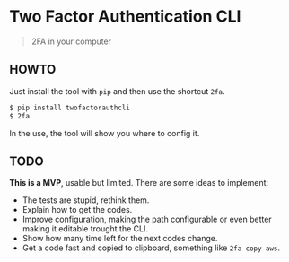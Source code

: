 # Two Factor Authentication CLI

> 2FA in your computer

## HOWTO

Just install the tool with `pip` and then use the shortcut `2fa`.

```bash
$ pip install twofactorauthcli
$ 2fa
```

In the use, the tool will show you where to config it.

## TODO

**This is a MVP**, usable but limited. There are some ideas to implement:

- The tests are stupid, rethink them.
- Explain how to get the codes.
- Improve configuration, making the path configurable or even better making it editable trought the CLI.
- Show how many time left for the next codes change.
- Get a code fast and copied to clipboard, something like `2fa copy aws`.
